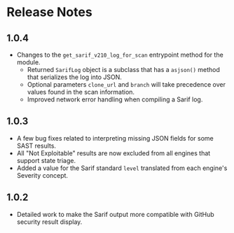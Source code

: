# Release Notes

## 1.0.4

* Changes to the `get_sarif_v210_log_for_scan` entrypoint method for the module.
  * Returned `SarifLog` object is a subclass that has a `asjson()` method that serializes the log into JSON.
  * Optional parameters `clone_url` and `branch` will take precedence over values found in the scan information.
  * Improved network error handling when compiling a Sarif log.

## 1.0.3

* A few bug fixes related to interpreting missing JSON fields for some SAST results.
* All "Not Exploitable" results are now excluded from all engines that support state triage.
* Added a value for the Sarif standard `level` translated from each engine's Severity concept.

## 1.0.2

* Detailed work to make the Sarif output more compatible with GitHub security result display.

